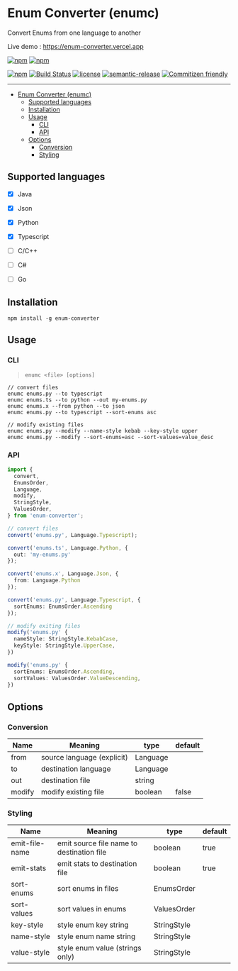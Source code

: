 





# Enum Converter (enumc)

<p align="center">

Convert Enums from one language to another

Live demo :  https://enum-converter.vercel.app

[![npm](https://img.shields.io/npm/v/enum-converter)](https://www.npmjs.com/package/enum-converter)
[![npm](https://img.shields.io/npm/v/enum-converter/next)](https://www.npmjs.com/package/enum-converter)

[![npm](https://img.shields.io/npm/dw/enum-converter.svg)](https://www.npmjs.com/package/enum-converter)
[![Build Status](https://travis-ci.org/nitzano/enum-converter.svg?branch=master)](https://travis-ci.org/nitzano/enum-converter)
[![license](https://img.shields.io/github/license/nitzano/enum-converter.svg)](https://github.com/nitzano/enum-converter/blob/master/LICENSE)
[![semantic-release](https://img.shields.io/badge/%20%20%F0%9F%93%A6%F0%9F%9A%80-semantic--release-e10079.svg)](https://github.com/semantic-release/semantic-release)
[![Commitizen friendly](https://img.shields.io/badge/commitizen-friendly-brightgreen.svg)](http://commitizen.github.io/cz-cli/)

</p>


---

- [Enum Converter (enumc)](#enum-converter-enumc)
  - [Supported languages](#supported-languages)
  - [Installation](#installation)
  - [Usage](#usage)
    - [CLI](#cli)
    - [API](#api)
  - [Options](#options)
    - [Conversion](#conversion)
    - [Styling](#styling)


## Supported languages

* [x] Java
* [x] Json
* [x] Python
* [x] Typescript
* [ ] C/C++
* [ ] C#
* [ ] Go


## Installation

```
npm install -g enum-converter
```

## Usage

### CLI

> ``` enumc <file> [options] ```

```
// convert files
enumc enums.py --to typescript
enumc enums.ts --to python --out my-enums.py
enumc enums.x --from python --to json
enumc enums.py --to typescript --sort-enums asc

// modify existing files
enumc enums.py --modify --name-style kebab --key-style upper 
enumc enums.py --modify --sort-enums=asc --sort-values=value_desc
```

### API

```typescript
import {
  convert,
  EnumsOrder,
  Language,
  modify,
  StringStyle,
  ValuesOrder,
} from 'enum-converter';

// convert files
convert('enums.py', Language.Typescript);

convert('enums.ts', Language.Python, {
  out: 'my-enums.py'
});

convert('enums.x', Language.Json, {
  from: Language.Python
});

convert('enums.py', Language.Typescript, {
  sortEnums: EnumsOrder.Ascending
});

// modify exiting files
modify('enums.py' {
  nameStyle: StringStyle.KebabCase,
  keyStyle: StringStyle.UpperCase,
})

modify('enums.py' {
  sortEnums: EnumsOrder.Ascending,
  sortValues: ValuesOrder.ValueDescending,
})
```


## Options

### Conversion

| Name   | Meaning                    | type     | default |
| ------ | -------------------------- | -------- | ------- |
| from   | source language (explicit) | Language |         |
| to     | destination language       | Language |         |
| out    | destination file           | string   |         |
| modify | modify existing file       | boolean  | false   |


### Styling

| Name           | Meaning                                   | type        | default |
| -------------- | ----------------------------------------- | ----------- | ------- |
| emit-file-name | emit source file name to destination file | boolean     | true    |
| emit-stats     | emit stats to destination file            | boolean     | true    |
| sort-enums     | sort enums in files                       | EnumsOrder  |         |
| sort-values    | sort values in enums                      | ValuesOrder |         |
| key-style      | style enum key string                     | StringStyle |         |
| name-style     | style enum name string                    | StringStyle |         |
| value-style    | style enum value (strings only)           | StringStyle |         |



